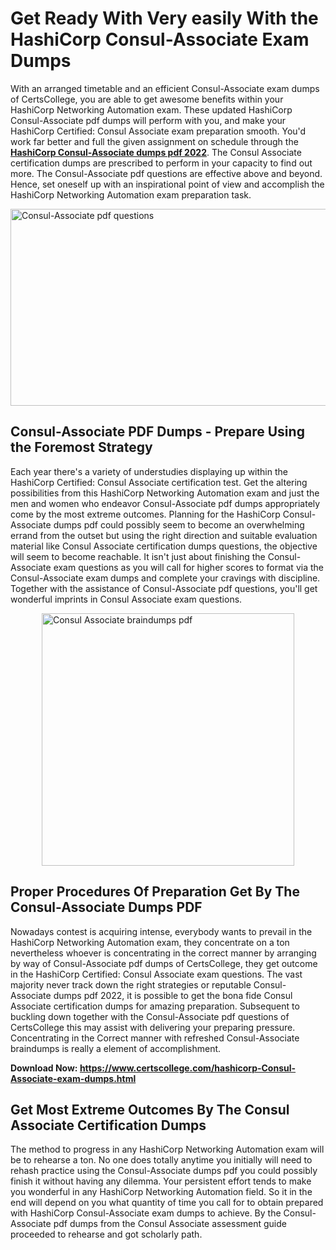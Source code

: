 <h1><strong>Get Ready With Very easily With the HashiCorp Consul-Associate Exam Dumps&nbsp;</strong></h1>
<p><span style="font-weight: 400;">With an arranged timetable and an efficient  Consul-Associate exam dumps of CertsCollege, you are able to get awesome benefits within your HashiCorp Networking Automation exam. These updated HashiCorp Consul-Associate pdf dumps will perform with you, and make your HashiCorp Certified: Consul Associate exam preparation smooth. You'd work far better and full the given assignment on schedule through the <strong><a href="https://www.certscollege.com/hashicorp-Consul-Associate-exam-dumps.html">HashiCorp Consul-Associate dumps pdf 2022</a></strong>. The Consul Associate certification dumps are prescribed to perform in your capacity to find out more. The  Consul-Associate pdf questions are effective above and beyond. Hence, set oneself up with an inspirational point of view and accomplish the HashiCorp Networking Automation exam preparation task.&nbsp;</span></p>
<p><span style="font-weight: 400;"><img style="display: block; margin-left: auto; margin-right: auto;" src="https://i.ibb.co/CPDK3ps/Yellow-and-Blue-Initiative-Blog-Banner.png" alt="Consul-Associate pdf questions" width="559" height="315" /></span></p>
<h2><strong>Consul-Associate PDF Dumps - Prepare Using the Foremost Strategy</strong></h2>
<p><span style="font-weight: 400;">Each year there's a variety of understudies displaying up within the HashiCorp Certified: Consul Associate certification test. Get the altering possibilities from this HashiCorp Networking Automation exam and just the men and women who endeavor Consul-Associate pdf dumps appropriately come by the most extreme outcomes. Planning for the HashiCorp Consul-Associate dumps pdf could possibly seem to become an overwhelming errand from the outset but using the right direction and suitable evaluation material like Consul Associate certification dumps questions, the objective will seem to become reachable. It isn't just about finishing the Consul-Associate exam questions as you will call for higher scores to format via the Consul-Associate exam dumps and complete your cravings with discipline. Together with the assistance of Consul-Associate pdf questions, you'll get wonderful imprints in Consul Associate exam questions.</span></p>
<p><span style="font-weight: 400;"><a href="https://tinyurl.com/y4h647a8"><img style="display: block; margin-left: auto; margin-right: auto;" src="https://i.ibb.co/9tMrhdY/Teacher-Appreciation-Invitation.png" alt="Consul Associate braindumps pdf " width="404" height="404" /></a></span></p>
<h2><strong>Proper Procedures Of Preparation Get By The Consul-Associate Dumps PDF</strong></h2>
<p><span style="font-weight: 400;">Nowadays contest is acquiring intense, everybody wants to prevail in the HashiCorp Networking Automation exam, they concentrate on a ton nevertheless whoever is concentrating in the correct manner by arranging by way of Consul-Associate pdf dumps of CertsCollege, they get outcome in the HashiCorp Certified: Consul Associate exam questions. The vast majority never track down the right strategies or reputable Consul-Associate dumps pdf 2022, it is possible to get the bona fide Consul Associate certification dumps for amazing preparation. Subsequent to buckling down together with the  Consul-Associate pdf questions of CertsCollege this may assist with delivering your preparing pressure. Concentrating in the Correct manner with refreshed Consul-Associate braindumps is really a element of accomplishment.</span></p>
<p><span style="font-weight: 400;"><strong>Download Now: <a href="https://www.certscollege.com/hashicorp-Consul-Associate-exam-dumps.html">https://www.certscollege.com/hashicorp-Consul-Associate-exam-dumps.html</a></strong></span></p>
<h2><strong>Get Most Extreme Outcomes By The Consul Associate Certification Dumps</strong></h2>
<p><span style="font-weight: 400;">The method to progress in any HashiCorp Networking Automation exam will be to rehearse a ton. No one does totally anytime you initially will need to rehash practice using the Consul-Associate dumps pdf you could possibly finish it without having any dilemma. Your persistent effort tends to make you wonderful in any HashiCorp Networking Automation field. So it in the end will depend on you what quantity of time you call for to obtain prepared with HashiCorp Consul-Associate exam dumps to achieve. By the Consul-Associate pdf dumps from the Consul Associate assessment guide proceeded to rehearse and got scholarly path.</span></p>
